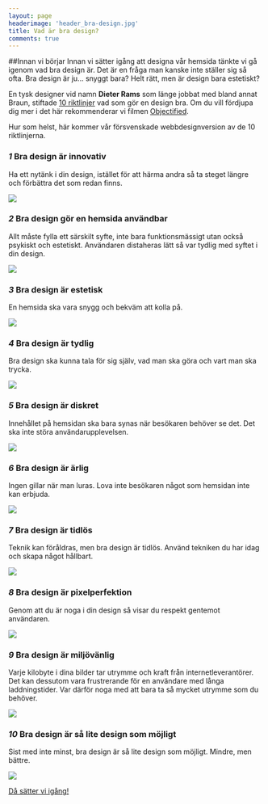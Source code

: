 ```yaml
---
layout: page
headerimage: 'header_bra-design.jpg'
title: Vad är bra design?
comments: true
---
```


##Innan vi börjar
Innan vi sätter igång att designa vår hemsida tänkte vi gå igenom vad bra design är. Det är en fråga man kanske inte ställer sig så ofta. Bra design är ju... snyggt bara? Helt rätt, men är design bara estetiskt?

En tysk designer vid namn <strong>Dieter Rams</strong> som länge jobbat med bland annat Braun, stiftade <a href="https://www.vitsoe.com/eu/about/good-design" target="_blank" alt="Bra design">10 riktlinjer</a> vad som gör en design bra. Om du vill fördjupa dig mer i det här rekommenderar vi filmen <a href="http://www.imdb.com/title/tt1241325/" target="_blank">Objectified</a>.  

Hur som helst, här kommer vår försvenskade webbdesignversion av de 10 riktlinjerna.

### *1* Bra design är innovativ
Ha ett nytänk i din design, istället för att härma andra så ta steget längre och förbättra det som redan finns.

<img src="{{ site.url }}/assets/images/asset_bra-design7.png"/> 

### *2* Bra design gör en hemsida användbar
Allt måste fylla ett särskilt syfte, inte bara funktionsmässigt utan också psykiskt och estetiskt. Användaren distaheras lätt så var tydlig med syftet i din design.  

<img src="{{ site.url }}/assets/images/asset_bra-design1.png"/>  


### *3* Bra design är estetisk
En hemsida ska vara snygg och bekväm att kolla på. 

<img src="{{ site.url }}/assets/images/asset_bra-design6.png"/>  


### *4* Bra design är tydlig
Bra design ska kunna tala för sig själv, vad man ska göra och vart man ska trycka.  

<img src="{{ site.url }}/assets/images/asset_bra-design5.png"/>  


### *5* Bra design är diskret
Innehållet på hemsidan ska bara synas när besökaren behöver se det. Det ska inte störa användarupplevelsen.

<img src="{{ site.url }}/assets/images/asset_bra-design3.png"/>  


### *6* Bra design är ärlig
Ingen gillar när man luras. Lova inte besökaren något som hemsidan inte kan erbjuda.

<img src="{{ site.url }}/assets/images/asset_bra-design2.png"/>  


### *7* Bra design är tidlös
Teknik kan föråldras, men bra design är tidlös. Använd tekniken du har idag och skapa något hållbart.

<img src="{{ site.url }}/assets/images/asset_bra-design8.png"/> 


### *8* Bra design är pixelperfektion
Genom att du är noga i din design så visar du respekt gentemot användaren.

<img src="{{ site.url }}/assets/images/asset_bra-design4.png"/>  


### *9* Bra design är miljövänlig
Varje kilobyte i dina bilder tar utrymme och kraft från internetleverantörer. Det kan dessutom vara frustrerande för en användare med långa laddningstider. Var därför noga med att bara ta så mycket utrymme som du behöver.

<img src="{{ site.url }}/assets/images/asset_bra-design10.png"/>  


### *10* Bra design är så lite design som möjligt
Sist med inte minst, bra design är så lite design som möjligt. Mindre, men bättre. 


<img src="{{ site.url }}/assets/images/asset_bra-design9.png"/>  




<a class="btn btn-next" href="{{ site.url }}/webbdesign/grunderna-i-html/">Då sätter vi igång!</a>
